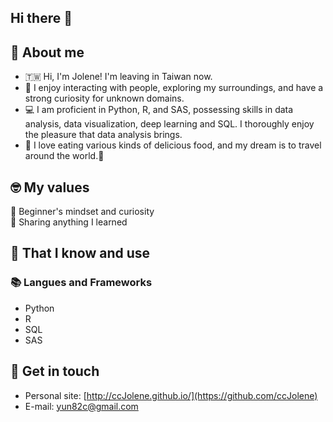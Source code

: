 ## Hi there 👋

## 👀 About me
- 🇹🇼 Hi, I'm Jolene! I'm leaving in Taiwan now.
- 👯 I enjoy interacting with people, exploring my surroundings, and have a strong curiosity for unknown domains.
- 💻 I am proficient in Python, R, and SAS, possessing skills in data analysis, data visualization, deep learning and SQL. I thoroughly enjoy the pleasure that data analysis brings.
- 🥯 I love eating various kinds of delicious food, and my dream is to travel around the world.💖
 
## 🤓 My values
🍏 Beginner's mindset and curiosity<br>
🙌 Sharing anything I learned<br>

## 🧠 That I know and use
### 📚 Langues and Frameworks
- Python
- R
- SQL
- SAS

## 🔗 Get in touch
- Personal site: [http://ccJolene.github.io/](https://github.com/ccJolene)
- E-mail: yun82c@gmail.com
